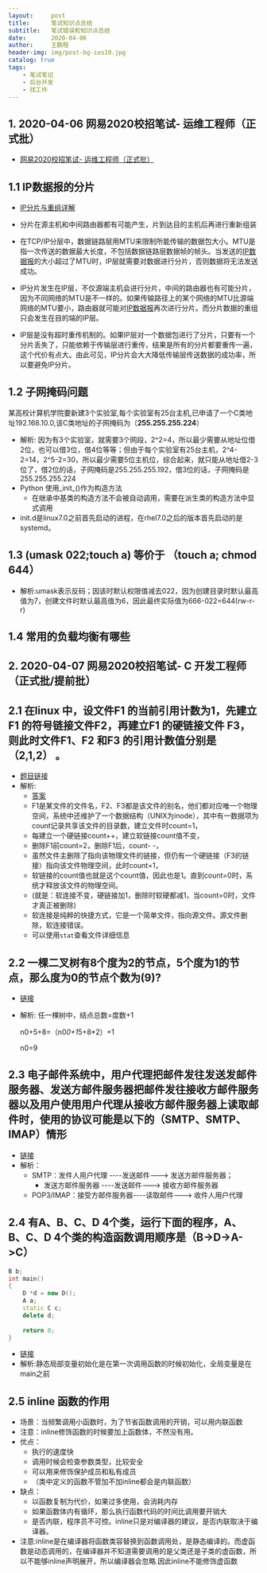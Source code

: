 ```yaml
---
layout:     post
title:      笔试知识点总结
subtitle:   笔试错误和知识点总结
date:       2020-04-06
author:     王鹏程
header-img: img/post-bg-ios10.jpg
catalog: true
tags:
    - 笔试笔记
    - 后台开发
    - 找工作
---
```




## 1. 2020-04-06 网易2020校招笔试- 运维工程师（正式批）

- [网易2020校招笔试- 运维工程师（正式批）](https://www.nowcoder.com/test/question/analytic?tid=32335143)

## 1.1 IP数据报的分片

- [IP分片与重组详解](https://www.cnblogs.com/qiaoyanlin/p/9356119.html)

- 分片在源主机和中间路由器都有可能产生，片到达目的主机后再进行重新组装
- 在TCP/IP分层中，数据链路层用MTU来限制所能传输的数据包大小。MTU是指一次传送的数据最大长度，不包括数据链路层数据帧的帧头。当发送的[IP数据报](https://www.baidu.com/s?wd=IP数据报&tn=SE_PcZhidaonwhc_ngpagmjz&rsv_dl=gh_pc_zhidao)的大小超过了MTU时，IP层就需要对数据进行分片，否则数据将无法发送成功。
- IP分片发生在IP层，不仅源端主机会进行分片，中间的路由器也有可能分片，因为不同网络的MTU是不一样的。如果传输路径上的某个网络的MTU比源端网络的MTU要小，路由器就可能对[IP数据报](https://www.baidu.com/s?wd=IP数据报&tn=SE_PcZhidaonwhc_ngpagmjz&rsv_dl=gh_pc_zhidao)再次进行分片。而分片数据的重组只会发生在目的端的IP层。
- IP层是没有超时重传机制的。如果IP层对一个数据包进行了分片，只要有一个分片丢失了，只能依赖于传输层进行重传，结果是所有的分片都要重传一遍，这个代价有点大。由此可见，IP分片会大大降低传输层传送数据的成功率，所以要避免IP分片。



## 1.2 子网掩码问题

某高校计算机学院要新建3个实验室,每个实验室有25台主机,已申请了一个C类地址192.168.10.0,该C类地址的子网掩码为（**255.255.255.224**）

- 解析: 因为有3个实验室，就需要3个网段，2^2=4，所以最少需要从地址位借2位，也可以借3位，借4位等等；但由于每个实验室有25台主机，2^4-2=14，2^5-2=30，所以最少需要5位主机位，综合起来，就只能从地址借2-3位了，借2位的话，子网掩码是255.255.255.192，借3位的话，子网掩码是255.255.255.224
- Python 使用_init_()作为构造方法
  - 在继承中基类的构造方法不会被自动调用，需要在派生类的构造方法中显式调用
- init.d是linux7.0之前首先启动的进程，在rhel7.0之后的版本首先启动的是systemd。



## 1.3 (umask 022;touch a) 等价于 （touch a; chmod 644）

- 解析:umask表示反码；因该时默认权限值减去022，因为创建目录时默认最高值为7，创建文件时默认最高值为6，因此最终实际值为666-022=644(rw-r-r)

## 1.4 常用的负载均衡有哪些





## 2. 2020-04-07 网易2020校招笔试- C 开发工程师（正式批/提前批）

## 2.1 在linux 中，设文件F1 的当前引用计数为1，先建立F1 的符号链接文件F2，再建立F1 的硬链接文件 F3，则此时文件F1、F2 和F3 的引用计数值分别是（2,1,2） 。

- [题目链接](https://www.nowcoder.com/questionTerminal/7a63b184d7d74ebebcff64ce929776e8?orderByHotValue=1&page=1&onlyReference=false)
- 解析:
  - [答案](https://www.nowcoder.com/questionTerminal/7a63b184d7d74ebebcff64ce929776e8?orderByHotValue=1&page=1&onlyReference=false)
  - F1是某文件的文件名，F2、F3都是该文件的别名，他们都对应唯一个物理空间，系统中还维护了一个数据结构（UNIX为inode），其中有一数据项为count记录共享该文件的目录数，建立文件时count=1，
  - 每建立一个硬链接count++，建立软链接count值不变，
  - 删除F1前count=2，删除F1后，count- -，
  - 虽然文件主删除了指向该物理文件的链接，但仍有一个硬链接（F3的链接）指向该文件物理空间，此时count=1，
  - 软链接的count值也就是这个count值，因此也是1。直到count=0时，系统才释放该文件的物理空间。
  - (就是：软连接不变，硬链接加1，删除时软硬都减1，当count=0时，文件才真正被删除)
  - 软连接是纯粹的快捷方式，它是一个简单文件，指向源文件。源文件删除，软连接错误。
  - 可以使用`stat`查看文件详细信息



## 2.2 一棵二叉树有8个度为2的节点，5个度为1的节点，那么度为0的节点个数为(9)?

- [链接](https://www.nowcoder.com/test/question/done?tid=32358339&qid=800691#summary)

- 解析: 任一棵树中，结点总数=度数+1

  n0+5+8=（n0*0+1*5+8*2）+1

  n0=9

## 2.3 电子邮件系统中，用户代理把邮件发往发送发邮件服务器、发送方邮件服务器把邮件发往接收方邮件服务器以及用户使用用户代理从接收方邮件服务器上读取邮件时，使用的协议可能是以下的（SMTP、SMTP、IMAP）情形

- [链接](https://www.nowcoder.com/test/question/done?tid=32358339&qid=800673#summary)
- 解析：
  - SMTP：发件人用户代理 ----发送邮件---> 发送方邮件服务器；
    -  发送方邮件服务器 ----发送邮件---> 接收方邮件服务器
  - POP3/IMAP：接受方邮件服务器----读取邮件---> 收件人用户代理

## 2.4 有A、B、C、D 4个类，运行下面的程序，A、B、C、D 4个类的构造函数调用顺序是（B->D->A->C）

```c++
B b;  
int main()  
{  
    D *d = new D();  
    A a;  
    static C c;  
    delete d;  
  
    return 0;  
}  
```



- [链接](https://www.nowcoder.com/test/question/done?tid=32358339&qid=800694#summary)
- 解析:静态局部变量初始化是在第一次调用函数的时候初始化，全局变量是在main之前  



## 2.5 inline 函数的作用

- 场景：当频繁调用小函数时，为了节省函数调用的开销，可以用内联函数
- 注意：inline修饰函数的时候要加上函数体，不然没有用。
- 优点：
  - 执行的速度快
  - 调用时候会检查参数类型，比较安全
  - 可以用来修饰保护成员和私有成员
  - （类中定义的函数不管加不加inline都会是内联函数）
- 缺点：
  - 以函数复制为代价，如果过多使用，会消耗内存
  - 如果函数体内有循环，那么执行函数代码的时间比调用要开销大
  - 是否内联，程序员不可控。inline只是对编译器的建议，是否内联取决于编译器。
- 注意:inline是在编译器将函数类容替换到函数调用处，是静态编译的。而虚函数是动态调用的，在编译器并不知道需要调用的是父类还是子类的虚函数，所以不能够inline声明展开，所以编译器会忽略.因此inline不能修饰虚函数